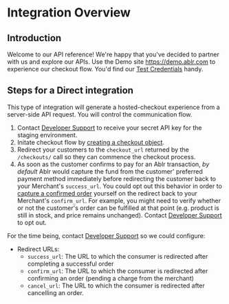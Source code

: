 # Integration Overview

## Introduction

Welcome to our API reference! We're happy that you've decided to partner with us and explore our APIs. Use the Demo site https://demo.ablr.com to experience our checkout flow. You'd find our [Test Credentials](https://docs.ablr.com/docs/ablr/docs/Test-Credentials.md) handy.

## Steps for a Direct integration

This type of integration will generate a hosted-checkout experience from a server-side API request. You will control the communication flow.

1. Contact [Developer Support](mailto:developer@ablr.com) to receive your secret API key for the staging environment.
2. Initate checkout flow by [creating a checkout object](https://docs.ablr.com/docs/ablr/reference/Merchant.v1.yaml/paths/~1checkouts~1/post).
3. Redirect your customers to the `checkout_url` returned by the `/checkouts/` call so they can commence the checkout process.
4. As soon as the customer confirms to pay for an Ablr transaction, *by default* Ablr would capture the fund from the customer' preferred payment method immediately before redirecting the customer back to your Merchant's `success_url`.
You could opt out this behavior in order to [capture a confirmed order](https://docs.ablr.com/docs/ablr/reference/Merchant.v1.yaml/paths/~1charges~1/post) yourself on the redirect back to your Merchant's `confirm_url`. For example, you might need to verify whether or not the customer's order can be fulfilled at that point (e.g. product is still in stock, and price remains unchanged). Contact [Developer Support](mailto:developer@ablr.com) to opt out.

For the time being, contact [Developer Support](mailto:developer@ablr.com) so we could configure:
- Redirect URLs:
  - `success_url`: The URL to which the consumer is redirected after completing a successful order
  - `confirm_url`: The URL to which the consumer is redirected after confirming an order (pending a charge from the merchant)
  - `cancel_url`: The URL to which the consumer is redirected after cancelling an order.